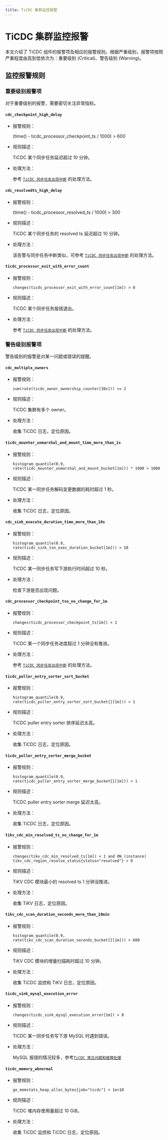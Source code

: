 ```yaml
---
title: TiCDC 集群监控报警
---
```


# TiCDC 集群监控报警

本文介绍了 TiCDC 组件的报警项及相应的报警规则。根据严重级别，报警项按照严重程度由高到低依次为：重要级别 (Critical)、警告级别 (Warning)。

## 监控报警规则

### 重要级别报警项

对于重要级别的报警，需要密切关注异常指标。

#### `cdc_checkpoint_high_delay`

* 报警规则：

    (time() - ticdc_processor_checkpoint_ts / 1000) > 600

* 规则描述：

    TiCDC 某个同步任务延迟超过 10 分钟。

* 处理方法：

    参考 [`TiCDC 同步任务出现中断`](/ticdc/troubleshoot-ticdc.md#ticdc-同步任务出现中断) 的处理方法。

#### `cdc_resolvedts_high_delay`

* 报警规则：

    (time() - ticdc_processor_resolved_ts / 1000) > 300

* 规则描述：

    TiCDC 某个同步任务的 resolved ts 延迟超过 10 分钟。

* 处理方法：

    该告警与同步任务中断类似，可参考 [`TiCDC 同步任务出现中断`](/ticdc/troubleshoot-ticdc.md#ticdc-同步任务出现中断) 的处理方法。

#### `ticdc_processor_exit_with_error_count`

* 报警规则：

    `changes(ticdc_processor_exit_with_error_count[1m]) > 0`

* 规则描述：

    TiCDC 某个同步任务报错退出。

* 处理方法：

    参考 [`TiCDC 同步任务出现中断`](/ticdc/troubleshoot-ticdc.md#ticdc-同步任务出现中断) 的处理方法。

### 警告级别报警项

警告级别的报警是对某一问题或错误的提醒。

#### `cdc_multiple_owners`

* 报警规则：
    
    `sum(rate(ticdc_owner_ownership_counter[30s])) >= 2`

* 规则描述：

    TiCDC 集群有多个 owner。

* 处理方法：

    收集 TiCDC 日志，定位原因。

#### `ticdc_mounter_unmarshal_and_mount_time_more_than_1s`

* 报警规则：

    `histogram_quantile(0.9, rate(ticdc_mounter_unmarshal_and_mount_bucket[1m])) * 1000 > 1000`

* 规则描述：

    TiCDC 某一同步任务解码变更数据的耗时超过 1 秒。

* 处理方法：

    收集 TiCDC 日志，定位原因。

#### `cdc_sink_execute_duration_time_more_than_10s`

* 报警规则：

    `histogram_quantile(0.9, rate(ticdc_sink_txn_exec_duration_bucket[1m])) > 10`

* 规则描述：

    TiCDC 某一同步任务写下游执行时间超过 10 秒。

* 处理方法：

    检查下游是否出现问题。

#### `cdc_processor_checkpoint_tso_no_change_for_1m`

* 报警规则：

    `changes(ticdc_processor_checkpoint_ts[1m]) < 1`

* 规则描述：

    TiCDC 某一个同步任务进度超过 1 分钟没有推进。

* 处理方法：

    参考 [`TiCDC 同步任务出现中断`](/ticdc/troubleshoot-ticdc.md#ticdc-同步任务出现中断) 的处理方法。

#### `ticdc_puller_entry_sorter_sort_bucket`

* 报警规则：

    `histogram_quantile(0.9, rate(ticdc_puller_entry_sorter_sort_bucket{}[1m])) > 1`

* 规则描述：

    TiCDC puller entry sorter 排序延迟太高。

* 处理方法：

    收集 TiCDC 日志，定位原因。

#### `ticdc_puller_entry_sorter_merge_bucket`

* 报警规则：

    `histogram_quantile(0.9, rate(ticdc_puller_entry_sorter_merge_bucket{}[1m])) > 1`

* 规则描述：

    TiCDC puller entry sorter merge 延迟太高。

* 处理方法：

    收集 TiCDC 日志，定位原因。

#### `tikv_cdc_min_resolved_ts_no_change_for_1m`

* 报警规则：

    `changes(tikv_cdc_min_resolved_ts[1m]) < 1 and ON (instance) tikv_cdc_region_resolve_status{status="resolved"} > 0`

* 规则描述：

    TiKV CDC 模块最小的 resolved ts 1 分钟没推进。

* 处理方法：

    收集 TiKV 日志，定位原因。

#### `tikv_cdc_scan_duration_seconds_more_than_10min`

* 报警规则：

    `histogram_quantile(0.9, rate(tikv_cdc_scan_duration_seconds_bucket{}[1m])) > 600`

* 规则描述：

    TiKV CDC 模块的增量扫描耗时超过 10 分钟。

* 处理方法：

    收集 TiCDC 监控和 TiKV 日志，定位原因。

#### `ticdc_sink_mysql_execution_error`

* 报警规则：

    `changes(ticdc_sink_mysql_execution_error[1m]) > 0`

* 规则描述：

    TiCDC 某一同步任务写下游 MySQL 时遇到错误。

* 处理方法：

    MySQL 报错的情况较多，参考[`TiCDC 常见问题和故障处理`](/ticdc/troubleshoot-ticdc.md)

#### `ticdc_memory_abnormal`

* 报警规则：

    `go_memstats_heap_alloc_bytes{job="ticdc"} > 1e+10`

* 规则描述：

    TiCDC 堆内存使用量超过 10 GiB。
    
* 处理方法：

    收集 TiCDC 监控和 TiCDC 日志，定位原因。
